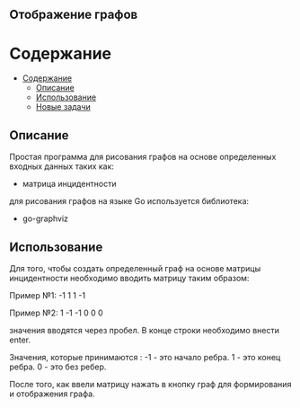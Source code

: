 ## Отображение графов

# Содержание
- [Содержание](#содержание)
  - [Описание](#описание)
  - [Использование](#использование)
  - [Новые задачи](#задачи)
  
## Описание
Простая программа для рисования графов на основе определенных входных данных таких как:
- матрица инцидентности

для рисования графов на языке Go используется библиотека:
- go-graphviz

## Использование
Для того, чтобы создать определенный граф на основе матрицы инцидентности необходимо вводить
матрицу таким образом:

Пример №1:
-1  1
 1 -1

Пример №2:
 1 -1
-1  0
 0  0 

значения вводятся через пробел. В конце строки необходимо внести enter.

Значения, которые принимаются : 
-1 - это начало ребра. 
 1 - это конец ребра.
 0 - это без ребер.

После того, как ввели матрицу нажать в кнопку граф для формирования и отображения графа. 
